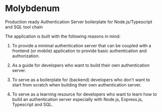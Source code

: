# Molybdenum
Production ready Authentication Server boilerplate for Node.js/Typescript and SQL tool chain 

The application is built with the following reasons in mind:
1.  To provide a minimal authentication server that can be coupled with a frontend (or mobile) application to provide basic authentication and authorization.

2. As a guide for developers who want to build their own authentication server.

3. To serve as a boilerplate for (backend) developers who don't want to start from scratch when building their own authentication server.

4. To serve as a learning resource for developers who want to learn how to build an authentication server especially with Node.js, Express.js, Typescript and SQL.